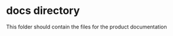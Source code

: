 docs directory
====================
This folder should contain the files for the product documentation